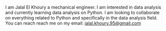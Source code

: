 I am Jalal El Khoury a mechanical engineer. I am interested in data analysis and currently learning data analysis on Python. I am looking to collaborate on everything
related to Python and specifically in the data analysis field.
You can reach reach me on my email: jalal.khoury.95@gmail.com
